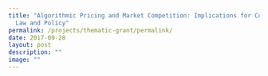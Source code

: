 ```yaml
---
title: "Algorithmic Pricing and Market Competition: Implications for Competition
  Law and Policy"
permalink: /projects/thematic-grant/permalink/
date: 2017-09-28
layout: post
description: ""
image: ""
---
```

